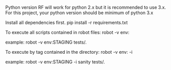 Python version
RF will work for python 2.x but it is recommended to use 3.x. For this project, your python version should be minimum of python 3.x

Install all dependencies first.
pip install -r requirements.txt

To execute all scripts contained in robot files:
robot -v env:<environment> <path to robot file in test>

example: robot -v env:STAGING tests/.

To execute by tag contained in the directory:
robot -v env:<environment> -i <tag> <path to robot file in test>

example: robot -v env:STAGING -i sanity tests/.